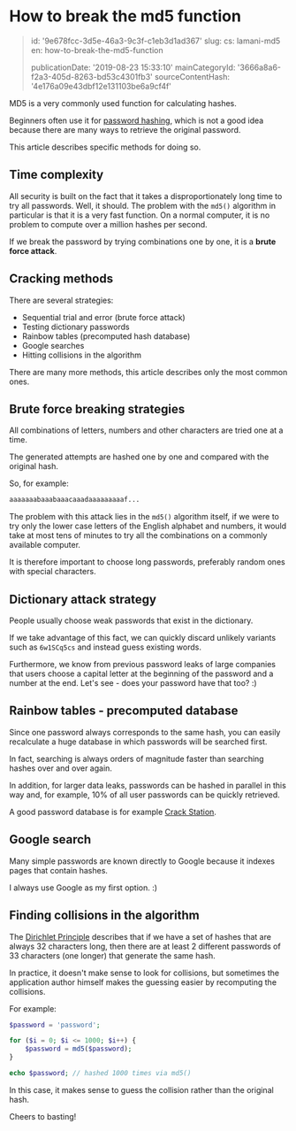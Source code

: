 How to break the md5 function
=============================

> id: '9e678fcc-3d5e-46a3-9c3f-c1eb3d1ad367'
> slug:
> 	cs: lamani-md5
> 	en: how-to-break-the-md5-function
> 
> publicationDate: '2019-08-23 15:33:10'
> mainCategoryId: '3666a8a6-f2a3-405d-8263-bd53c4301fb3'
> sourceContentHash: '4e176a09e43dbf12e131103be6a9cf4f'

MD5 is a very commonly used function for calculating hashes.

Beginners often use it for <a href="/hashovani">password hashing</a>, which is not a good idea because there are many ways to retrieve the original password.

This article describes specific methods for doing so.

Time complexity
----------------

All security is built on the fact that it takes a disproportionately long time to try all passwords. Well, it should. The problem with the `md5()` algorithm in particular is that it is a very fast function. On a normal computer, it is no problem to compute over a million hashes per second.

If we break the password by trying combinations one by one, it is a **brute force attack**.

Cracking methods
----------------

There are several strategies:

- Sequential trial and error (brute force attack)
- Testing dictionary passwords
- Rainbow tables (precomputed hash database)
- Google searches
- Hitting collisions in the algorithm

There are many more methods, this article describes only the most common ones.

Brute force breaking strategies
-----------------------------

All combinations of letters, numbers and other characters are tried one at a time.

The generated attempts are hashed one by one and compared with the original hash.

So, for example:

```php
aaaaaaabaaabaaacaaadaaaaaaaaaf...
```

The problem with this attack lies in the `md5()` algorithm itself, if we were to try only the lower case letters of the English alphabet and numbers, it would take at most tens of minutes to try all the combinations on a commonly available computer.

It is therefore important to choose long passwords, preferably random ones with special characters.

Dictionary attack strategy
----------------------------

People usually choose weak passwords that exist in the dictionary.

If we take advantage of this fact, we can quickly discard unlikely variants such as `6w1SCq5cs` and instead guess existing words.

Furthermore, we know from previous password leaks of large companies that users choose a capital letter at the beginning of the password and a number at the end. Let's see - does your password have that too? :)

Rainbow tables - precomputed database
--------------------------------------

Since one password always corresponds to the same hash, you can easily recalculate a huge database in which passwords will be searched first.

In fact, searching is always orders of magnitude faster than searching hashes over and over again.

In addition, for larger data leaks, passwords can be hashed in parallel in this way and, for example, 10% of all user passwords can be quickly retrieved.

A good password database is for example <a href="https://crackstation.net/">Crack Station</a>.

Google search
-------------------

Many simple passwords are known directly to Google because it indexes pages that contain hashes.

I always use Google as my first option. :)

Finding collisions in the algorithm
--------------------------

The <a href="https://cs.wikipedia.org/wiki/Dirichlet%C5%AFv_princip">Dirichlet Principle</a> describes that if we have a set of hashes that are always 32 characters long, then there are at least 2 different passwords of 33 characters (one longer) that generate the same hash.

In practice, it doesn't make sense to look for collisions, but sometimes the application author himself makes the guessing easier by recomputing the collisions.

For example:

```php
$password = 'password';

for ($i = 0; $i <= 1000; $i++) {
    $password = md5($password);
}

echo $password; // hashed 1000 times via md5()
```

In this case, it makes sense to guess the collision rather than the original hash.

Cheers to basting!
